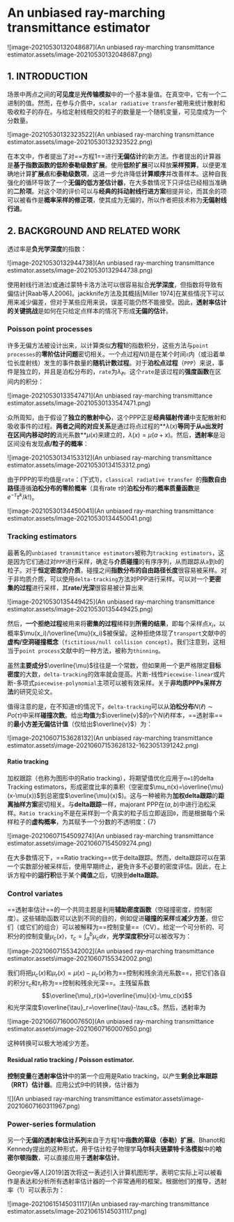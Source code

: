 # An unbiased ray-marching transmittance estimator

![image-20210530132048687](An unbiased ray-marching transmittance estimator.assets/image-20210530132048687.png)

## 1. INTRODUCTION

场景中两点之间的**可见度**是**光传输模拟**中的一个基本量值。在真空中，它有一个二进制的值。然而，在参与介质中，`scalar radiative transfer`被用来统计散射和吸收粒子的存在。与给定射线相交的粒子的数量是一个随机变量，可见度成为一个分数量。

![image-20210530132323522](An unbiased ray-marching transmittance estimator.assets/image-20210530132323522.png)

在本文中，作者提出了对==方程1==进行**无偏估计**的新方法。作者提出的计算器是**基于指数函数的低阶泰勒级数扩展**。使用**低阶扩展**可以释放**采样预算**，以便更准确地计算**扩展点**和**泰勒级数项**，这进一步允许降低**计算顺序**并改善样本。这种自我强化的循环导致了一个**无偏的低方差估计器**，在大多数情况下只评估已经相当准确的**二阶项**。对这个项的评价可以与**经典的抖动射线行进方案**相提并论，而其余的项可以被看作是**概率采样的修正项**，使其成为无偏的，所以作者把技术称为**无偏射线行进**。



## 2. BACKGROUND AND RELATED WORK

透过率是**负光学深度**的指数：

![image-20210530132944738](An unbiased ray-marching transmittance estimator.assets/image-20210530132944738.png)

使用射线行进法)或通过蒙特卡洛方法可以很容易拟合**光学深度**，但指数将导致有偏估计[Raab等人2006]。jackknife方法及其概括[Miller 1974]在某些情况下可以用来减少偏差，但对于某些应用来说，误差可能仍然不能接受。因此，**透射率估计的关键挑战**是如何在只给定点样本的情况下形成**无偏的估计**。

### Poisson point processes

许多无偏方法被设计出来，以计算类似**方程1**的指数积分，这些方法与`point processes`的**零阶估计问题**密切相关。一个点过程$N(l)$是在某个时间`ℓ`内（或沿着单位长度射线）发生的事件数量的**随机计数过程**。对于**泊松点过程**（`PPP`）来说，事件是独立的，并且是泊松分布的，`rate`为$\lambda _ℓ$。这个`rate`是该过程的**强度函数**在区间内的积分：

![image-20210530133547471](An unbiased ray-marching transmittance estimator.assets/image-20210530133547471.png)

众所周知，由于假设了**独立的散射中心**，这个PPP正是**经典辐射传递**中支配散射和吸收事件的过程。**两者之间的对应关系**是通过将点过程的**$\lambda(x)$**等同于从`a`出发时在区间内移动时的**消光系数**$\mu(x)$来建立的，$\lambda(x)=\mu(a+x)$。然后，**透射率**是沿区间没有发现**点/粒子的概率**：

![image-20210530134153312](An unbiased ray-marching transmittance estimator.assets/image-20210530134153312.png)

由于PPP的平均值是`rate`：(下式1)，`classical radiative transfer `的**指数自由路径**遵循**泊松分布的零阶概率**（具有rate $\tau$的**泊松分布**的**概率质量函数**是 $e^{-\tau}\tau^k/k!$)。

![image-20210530134450041](An unbiased ray-marching transmittance estimator.assets/image-20210530134450041.png)

### Tracking estimators

最著名的`unbiased transmittance estimators`被称为`tracking estimators`，这是因为它们通过对`PPP`进行采样，确定与**介质碰撞**的有序序列，从而跟踪从`a`到`b`的粒子。对于**恒定密度的介质**，碰撞之间**指数分布的自由路径长度**很容易被采样。对于非均质介质，可以使用`delta-tracking`方法对PPP进行采样。可以对一个**更密集的过程**进行采样，其**rate/光深**很容易被计算出来

![image-20210530135449425](An unbiased ray-marching transmittance estimator.assets/image-20210530135449425.png)

然后，**一个拒绝过程**被用来将**密集的过程**稀释到**所需的结果**，即每个采样点$x_i$，以概率$\mu(x_i)/\overline{\mu}(x_i)$被保留。这种拒绝体现了`transport`文献中的**虚构/空洞碰撞概念**（`fictitious/null collision concept`）。我们注意到，这相当于`point process`文献中的一种方法，被称为`thinning`。

虽然**主要成分**$\overline{\mu}$往往是一个常数，但如果用一个更严格限定**目标密度**的大数，`delta-tracking`的效率就会提高。片断-线性`Piecewise-linear`或片断-多项式`piecewise-polynomial`主项可以被有效采样。关于**非均质PPPs采样方法**的研究见论文。

值得注意的是，在不知道$\tau$的情况下，`delta-tracking`可以从**泊松分布**$N(ℓ)∼Po(\tau)$中采样**碰撞次数**。给出**均值**为$\overline{v}$的`n`个$N(ℓ)$样本，==透射率==的**最小方差无偏估计值**（仅给出$\overline{v}$）为：

![image-20210607153628132](An unbiased ray-marching transmittance estimator.assets\image-20210607153628132-1623051391242.png)

#### Ratio tracking

加权跟踪（也称为图形中的Ratio tracking），将期望值优化应用于`n=1`的delta Tracking estimators，形成密度比率的乘积（空密度$\mu_n(x)=\overline{\mu}(x-\mu(x))$到总密度$\overline{\mu}(x)$)。这与一种被称为**加权delta跟踪**的**距离抽样方案**密切相关。与**delta跟踪**一样，majorant PPP在$(a,b)$中进行泊松采样。`Ratio tracking`不是在采样到一个真实的粒子后立即返回`0`，而是根据每个采样粒子的**虚构概率**，为其赋予一个分数的不透明度：{7}

![image-20210607154509274](An unbiased ray-marching transmittance estimator.assets\image-20210607154509274.png)

在大多数情况下，==Ratio tracking==优于delta跟踪。然而，delta跟踪可以在第一个实数部分被采样后，使用早期终止，避免许多不必要的密度评估。因此，在上诉方程中的**运行积**低于某个**阈值**之后，切换到**delta跟踪**。



### Control variates

==透射率估计==的一个共同主题是利用**辅助密度函数**（空碰撞密度，控制密度）。这些辅助函数可以达到不同的目的，例如促进**碰撞的采样**或**减少方差**，但它们（或它们的组合）可以被解释为==控制变量==（CV）。给定一个可分析的、可积分的控制变量$\mu_c(x)$，$\tau_c=\int^b_a{\mu_cdx}$，**光学深度积分**可以被改写为：

![image-20210607155342002](An unbiased ray-marching transmittance estimator.assets\image-20210607155342002.png)

我们将把$\mu_c(x)$和$\mu_r(x)=\mu(x)-\mu_c(x)$称为==控制和残余消光系数==，把它们各自的积分$\tau_c$和$\tau_r$称为==控制和残余光深==。主残留系数$$\overline{\mu}_r(x)=\overline{\mu}(x)-\mu_c(x)$$和光学深度$\overline{\tau}_r=\overline{\tau}-\tau_c$。然后，透射率为

![image-20210607160007650](An unbiased ray-marching transmittance estimator.assets\image-20210607160007650.png)

这种转换可以极大地减少方差。



#### Residual ratio tracking / Poisson estimator.

**控制变量**在**透射率估计**中的第一个应用是Ratio tracking，以产生**剩余比率跟踪（RRT）估计器**。应用公式9中的转换，估计器为

![](An unbiased ray-marching transmittance estimator.assets\image-20210607160311967.png)

### Power-series formulation

另一个**无偏的透射率估计系列**来自于方程1中**指数的幂级（泰勒）扩展**。Bhanot和Kennedy提出的这种形式，用于估计粒子物理学**马尔科夫链蒙特卡洛模拟**中的**哈密尔顿指数**，可以直接应用于**透射率估计**。

Georgiev等人[2019]首次将这一表述引入计算机图形学，表明它实际上可以被看作是表达和分析所有透射率估计器的一个非常通用的框架。根据他们的推导，透射率（1）可以表示为：

![image-20210615145031117](An unbiased ray-marching transmittance estimator.assets/image-20210615145031117.png)

